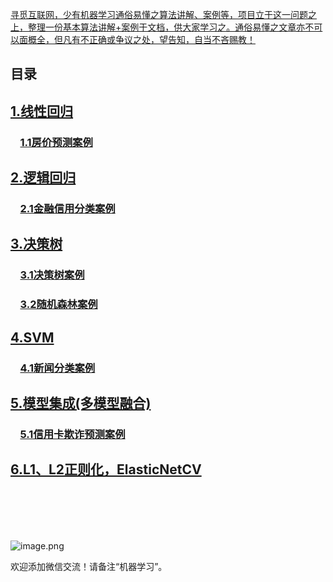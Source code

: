 
[寻觅互联网，少有机器学习通俗易懂之算法讲解、案例等，项目立于这一问题之上，整理一份基本算法讲解+案例于文档，供大家学习之。通俗易懂之文章亦不可以面概全，但凡有不正确或争议之处，望告知，自当不吝赐教！](#)

## 目录

## [1.线性回归](https://github.com/mantchs/machine_learning_model/tree/master/Linear%20Regression)
### &nbsp;&nbsp;&nbsp;&nbsp;[1.1房价预测案例](https://github.com/mantchs/machine_learning_model/tree/master/Linear%20Regression/demo)
## [2.逻辑回归](https://github.com/mantchs/machine_learning_model/tree/master/Logistic%20Regression)
### &nbsp;&nbsp;&nbsp;&nbsp;[2.1金融信用分类案例](https://github.com/mantchs/machine_learning_model/blob/master/Logistic%20Regression/demo/CreditScoring.ipynb)
## [3.决策树](https://github.com/mantchs/machine_learning_model/tree/master/Decision%20Tree)
### &nbsp;&nbsp;&nbsp;&nbsp;[3.1决策树案例](https://github.com/mantchs/machine_learning_model/blob/master/Decision%20Tree/DecisionTree.ipynb)
### &nbsp;&nbsp;&nbsp;&nbsp;[3.2随机森林案例](https://github.com/mantchs/machine_learning_model/blob/master/Decision%20Tree/RandomForestRegression.ipynb)
## [4.SVM](https://github.com/mantchs/machine_learning_model/tree/master/SVM)
### &nbsp;&nbsp;&nbsp;&nbsp;[4.1新闻分类案例](https://github.com/mantchs/machine_learning_model/tree/master/SVM/cnews_demo)
## [5.模型集成(多模型融合)](https://github.com/mantchs/machine_learning_model/tree/master/Model%20Ensemble)
### &nbsp;&nbsp;&nbsp;&nbsp;[5.1信用卡欺诈预测案例](https://github.com/mantchs/machine_learning_model/tree/master/Model%20Ensemble)
## [6.L1、L2正则化，ElasticNetCV](https://github.com/mantchs/machine_learning_model/tree/master/Regularization)



</br>
</br>
</br>
</br>

![image.png](https://upload-images.jianshu.io/upload_images/13876065-08b587647d14267c.png?imageMogr2/auto-orient/strip%7CimageView2/2/w/1240)

欢迎添加微信交流！请备注“机器学习”。
